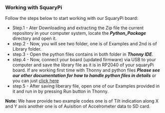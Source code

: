### Working with SquaryPi
Follow the steps below to start working with our SquaryPi board:

* Step.1 - Ater Downloading and extracting the Zip file the current repository in your computer system, locate the ***Python_Package*** directory and open it.
* step.2 - Now, you will see two folder, one is of Examples and 2nd is of Library folder.
* step.3 - Open the python files contains in both folder in ***Thonny IDE***.
* step.4 - Now, connect your board (updated firmware) via USB to your computer and save the library file as it is in RP2040 of your squaryPi board. If are working first time with Thonny and python files ***Please see our other documentation for how to handle python files in details*** or you can just [click here](https://shop.sb-components.co.uk/blogs/posts/getting-started-with-python-micro-python)
* step.5 - After saving liberary file, open one of our Examples provided in it and run in by pressing Run button in Thonny.

**Note:** We have provide two example codes one is of Tilt indication along X and Y axis another one is of Auisition of Accelrometer data to SD card.

